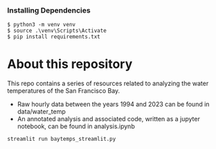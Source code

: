 ### Installing Dependencies

```
$ python3 -m venv venv
$ source .\venv\Scripts\Activate
$ pip install requirements.txt
```

# About this repository

This repo contains a series of resources related to analyzing the water temperatures of the San Francisco Bay.

- Raw hourly data between the years 1994 and 2023 can be found in data/water_temp
- An annotated analysis and associated code, written as a jupyter notebook, can be found in analysis.ipynb

`streamlit run baytemps_streamlit.py`